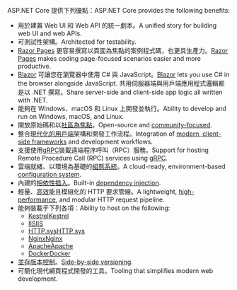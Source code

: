 <span data-ttu-id="ced93-101">ASP.NET Core 提供下列優點：</span><span class="sxs-lookup"><span data-stu-id="ced93-101">ASP.NET Core provides the following benefits:</span></span>

* <span data-ttu-id="ced93-102">用於建置 Web UI 和 Web API 的統一劇本。</span><span class="sxs-lookup"><span data-stu-id="ced93-102">A unified story for building web UI and web APIs.</span></span>
* <span data-ttu-id="ced93-103">可測試性架構。</span><span class="sxs-lookup"><span data-stu-id="ced93-103">Architected for testability.</span></span>
* <span data-ttu-id="ced93-104">[Razor Pages](xref:razor-pages/index) 更容易撰寫以頁面為焦點的案例程式碼，也更具生產力。</span><span class="sxs-lookup"><span data-stu-id="ced93-104">[Razor Pages](xref:razor-pages/index) makes coding page-focused scenarios easier and more productive.</span></span>
* <span data-ttu-id="ced93-105">[Blazor](xref:blazor/index) 可讓您在瀏覽器中使用 C# 與 JavaScript。</span><span class="sxs-lookup"><span data-stu-id="ced93-105">[Blazor](xref:blazor/index) lets you use C# in the browser alongside JavaScript.</span></span> <span data-ttu-id="ced93-106">共用伺服器端與用戶端應用程式邏輯都是以 .NET 撰寫。</span><span class="sxs-lookup"><span data-stu-id="ced93-106">Share server-side and client-side app logic all written with .NET.</span></span>
* <span data-ttu-id="ced93-107">能夠在 Windows、macOS 和 Linux 上開發並執行。</span><span class="sxs-lookup"><span data-stu-id="ced93-107">Ability to develop and run on Windows, macOS, and Linux.</span></span>
* <span data-ttu-id="ced93-108">開放原始碼和以[社區為焦點](https://live.asp.net/)。</span><span class="sxs-lookup"><span data-stu-id="ced93-108">Open-source and [community-focused](https://live.asp.net/).</span></span>
* <span data-ttu-id="ced93-109">整合[現代化的用戶端](xref:blazor/index)架構和開發工作流程。</span><span class="sxs-lookup"><span data-stu-id="ced93-109">Integration of [modern, client-side frameworks](xref:blazor/index) and development workflows.</span></span>
* <span data-ttu-id="ced93-110">支援使用[gRPC](xref:grpc/index)裝載遠端程序呼叫（RPC）服務。</span><span class="sxs-lookup"><span data-stu-id="ced93-110">Support for hosting Remote Procedure Call (RPC) services using [gRPC](xref:grpc/index).</span></span>
* <span data-ttu-id="ced93-111">雲端就緒、以環境為基礎的[組態系統](xref:fundamentals/configuration/index)。</span><span class="sxs-lookup"><span data-stu-id="ced93-111">A cloud-ready, environment-based [configuration system](xref:fundamentals/configuration/index).</span></span>
* <span data-ttu-id="ced93-112">內建的[相依性插入](xref:fundamentals/dependency-injection)。</span><span class="sxs-lookup"><span data-stu-id="ced93-112">Built-in [dependency injection](xref:fundamentals/dependency-injection).</span></span>
* <span data-ttu-id="ced93-113">輕量、[高效](https://github.com/aspnet/benchmarks)能且模組化的 HTTP 要求管線。</span><span class="sxs-lookup"><span data-stu-id="ced93-113">A lightweight, [high-performance](https://github.com/aspnet/benchmarks), and modular HTTP request pipeline.</span></span>
* <span data-ttu-id="ced93-114">能夠裝載于下列各項：</span><span class="sxs-lookup"><span data-stu-id="ced93-114">Ability to host on the following:</span></span>
  * [<span data-ttu-id="ced93-115">Kestrel</span><span class="sxs-lookup"><span data-stu-id="ced93-115">Kestrel</span></span>](xref:fundamentals/servers/kestrel)
  * [<span data-ttu-id="ced93-116">IIS</span><span class="sxs-lookup"><span data-stu-id="ced93-116">IIS</span></span>](xref:host-and-deploy/iis/index)
  * [<span data-ttu-id="ced93-117">HTTP.sys</span><span class="sxs-lookup"><span data-stu-id="ced93-117">HTTP.sys</span></span>](xref:fundamentals/servers/httpsys)
  * [<span data-ttu-id="ced93-118">Nginx</span><span class="sxs-lookup"><span data-stu-id="ced93-118">Nginx</span></span>](xref:host-and-deploy/linux-nginx)
  * [<span data-ttu-id="ced93-119">Apache</span><span class="sxs-lookup"><span data-stu-id="ced93-119">Apache</span></span>](xref:host-and-deploy/linux-apache)
  * [<span data-ttu-id="ced93-120">Docker</span><span class="sxs-lookup"><span data-stu-id="ced93-120">Docker</span></span>](xref:host-and-deploy/docker/index)
* <span data-ttu-id="ced93-121">[並存版本控制](/dotnet/standard/choosing-core-framework-server#side-by-side-net-versions-per-application-level)。</span><span class="sxs-lookup"><span data-stu-id="ced93-121">[Side-by-side versioning](/dotnet/standard/choosing-core-framework-server#side-by-side-net-versions-per-application-level).</span></span>
* <span data-ttu-id="ced93-122">可簡化現代網頁程式開發的工具。</span><span class="sxs-lookup"><span data-stu-id="ced93-122">Tooling that simplifies modern web development.</span></span>
